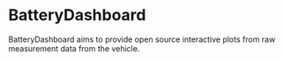 # BatteryDashboard
BatteryDashboard aims to provide open source interactive plots from raw measurement data from the vehicle.
